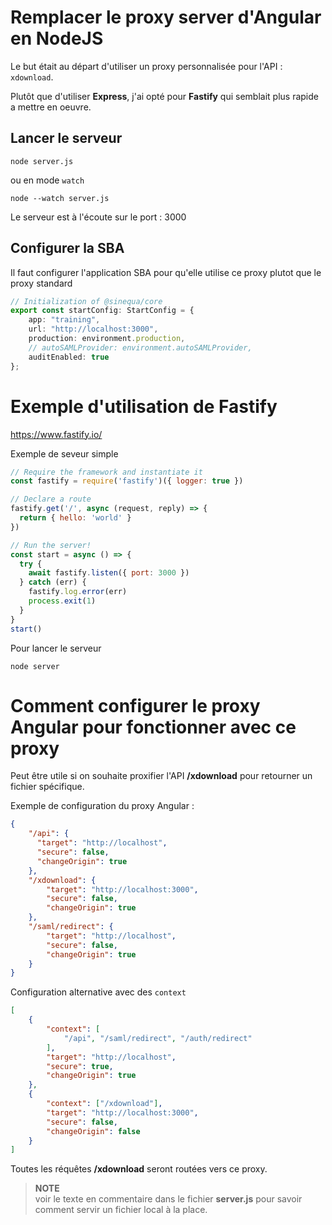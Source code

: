 # Remplacer le proxy server d'Angular en NodeJS

Le but était au départ d'utiliser un proxy personnalisée pour l'API : `xdownload`.

Plutôt que d'utiliser **Express**, j'ai opté pour **Fastify** qui semblait plus rapide a mettre en oeuvre.

## Lancer le serveur
```
node server.js
```
ou en mode `watch`
```
node --watch server.js
```
Le serveur est à l'écoute sur le port : 3000

## Configurer la SBA

Il faut configurer l'application SBA pour qu'elle utilise ce proxy plutot que le proxy standard

```ts
// Initialization of @sinequa/core
export const startConfig: StartConfig = {
    app: "training",
    url: "http://localhost:3000",
    production: environment.production,
    // autoSAMLProvider: environment.autoSAMLProvider,
    auditEnabled: true
};
```

# Exemple d'utilisation de Fastify
https://www.fastify.io/

Exemple de seveur simple

```js
// Require the framework and instantiate it
const fastify = require('fastify')({ logger: true })

// Declare a route
fastify.get('/', async (request, reply) => {
  return { hello: 'world' }
})

// Run the server!
const start = async () => {
  try {
    await fastify.listen({ port: 3000 })
  } catch (err) {
    fastify.log.error(err)
    process.exit(1)
  }
}
start()
```

Pour lancer le serveur
```
node server
```

# Comment configurer le proxy Angular pour fonctionner avec ce proxy
Peut être utile si on souhaite proxifier l'API **/xdownload** pour retourner un fichier spécifique.

Exemple de configuration du proxy Angular :
```json
{
    "/api": {
      "target": "http://localhost",
      "secure": false,
      "changeOrigin": true
    },
    "/xdownload": {
        "target": "http://localhost:3000",
        "secure": false,
        "changeOrigin": true
    },
    "/saml/redirect": {
        "target": "http://localhost",
        "secure": false,
        "changeOrigin": true
    }
}
```
Configuration alternative avec des `context`
```json
[
    {
        "context": [
            "/api", "/saml/redirect", "/auth/redirect"
        ],
        "target": "http://localhost",
        "secure": true,
        "changeOrigin": true
    },
    {
        "context": ["/xdownload"],
        "target": "http://localhost:3000",
        "secure": false,
        "changeOrigin": false
    }
]
```
Toutes les réquêtes **/xdownload** seront routées vers ce proxy.

> **NOTE**\
voir le texte en commentaire dans le fichier **server.js** pour savoir comment servir un fichier local à la place.

